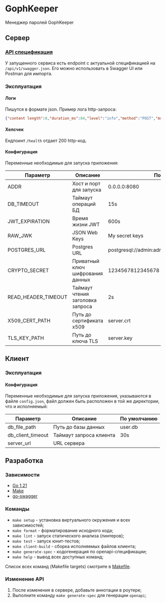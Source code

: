 # GophKeeper
Менеджер паролей GophKeeper

## Сервер

### [API спецификация](api/swagger.json)
У запущенного сервиса есть endpoint с актуальной спецификацией на `/api/v1/swagger.json`. Его можно использовать в Swagger UI или Postman для импорта.

### Эксплуатация

#### Логи
Пишутся в формате json. Пример лога http-запроса:

```json
{"content length":0,"duration_ms":84,"level":"info","method":"POST","msg":"Request info","status":200,"time":"2024-03-05T17:50:57+03:00","uri":"/api/v1/auth/register"}
```

#### Хелсчек
Ендпоинт `/health` отдает 200 http-код.

#### Конфигурация

Переменные необходимые для запуска приложения:

| Параметр            | Описание                         | По умолчанию                                       |
|---------------------|----------------------------------|----------------------------------------------------|
| ADDR                | Хост и порт для запуска          | 0.0.0.0:8080                                       | 
| DB_TIMEOUT          | Таймаут операций БД              | 15s                                                |
| JWT_EXPIRATION      | Время жизни JWT                  | 600s                                               |
| RAW_JWK             | JSON Web Keys                    | My secret keys                                     |
| POSTGRES_URL        | Postgres URL                     | postgresql://admin:admin@localhost:5432/gophkeeper |
| CRYPTO_SECRET       | Приватный ключ шифрования данных | 1234567812345678                                   |
| READ_HEADER_TIMEOUT | Таймаут чтения заголовка запроса | 2s                                                 |
| X509_CERT_PATH      | Путь до сертификата x509         | server.crt                                         |
| TLS_KEY_PATH        | Путь до ключа TLS                | server.key                                         |

## Клиент

### Эксплуатация

#### Конфигурация

Переменные необходимые для запуска приложения, указываются в файле `config.json`, файл должен быть расположен в той же директории, что и исполняемый:

| Параметр          | Описание                | По умолчанию |
|-------------------|-------------------------|--------------|
| db_file_path      | Путь до базы данных     | user.db      |
| db_client_timeout | Таймаут запроса клиента | 30s          |
| server_url        | URL сервера             |              |


## Разработка

### Зависимости
* [Go 1.21](https://golang.org)
* [Make](https://www.gnu.org/software/make/)
* [go-swagger](https://github.com/go-swagger)

### Команды

* `make setup` - установка виртуального окружения и всех зависимостей;
* `make format` - форматирование исходного кода;
* `make lint` - запуск статического анализа (линтеров);
* `make test` - запуск юнит-тестов;
* `make client-build` - сборка исполняемых файлов клиента;
* `make generate-spec` - кодогенерация по openapi-спецификации;
* `make help` - вывод всех доступных команд;

Список всех команд (Makefile targets) смотрите в [Makefile](Makefile).

### Изменение API

1. После изменения в сервере, добавьте аннотации в роутере;
2. Выполните команду `make generate-spec` для генерации `openapi`;
